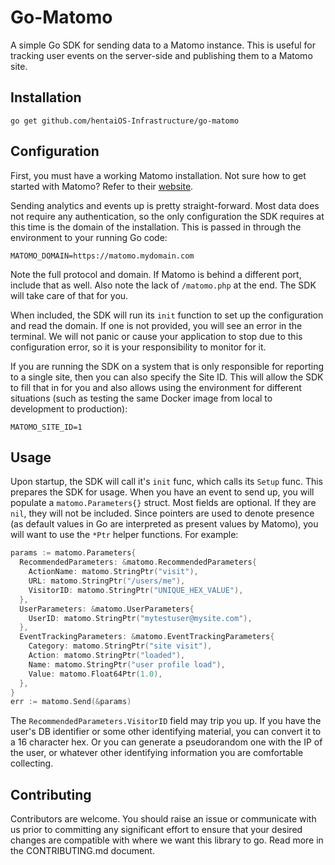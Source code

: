 # Go-Matomo

A simple Go SDK for sending data to a Matomo instance. This is useful for tracking user events on the server-side and publishing them to a Matomo site.

## Installation

`go get github.com/hentaiOS-Infrastructure/go-matomo`

## Configuration

First, you must have a working Matomo installation. Not sure how to get started with Matomo? Refer to their [website](https://matomo.org/).

Sending analytics and events up is pretty straight-forward. Most data does not require any authentication, so the only configuration the SDK requires at this time is the domain of the installation. This is passed in through the environment to your running Go code:

`MATOMO_DOMAIN=https://matomo.mydomain.com`

Note the full protocol and domain. If Matomo is behind a different port, include that as well. Also note the lack of `/matomo.php` at the end. The SDK will take care of that for you.

When included, the SDK will run its `init` function to set up the configuration and read the domain. If one is not provided, you will see an error in the terminal. We will not panic or cause your application to stop due to this configuration error, so it is your responsibility to monitor for it.

If you are running the SDK on a system that is only responsible for reporting to a single site, then you can also specify the Site ID. This will allow the SDK to fill that in for you and also allows using the environment for different situations (such as testing the same Docker image from local to development to production):

`MATOMO_SITE_ID=1`

## Usage

Upon startup, the SDK will call it's `init` func, which calls its `Setup` func. This prepares the SDK for usage. When you have an event to send up, you will populate a `matomo.Parameters{}` struct. Most fields are optional. If they are `nil`, they will not be included. Since pointers are used to denote presence (as default values in Go are interpreted as present values by Matomo), you will want to use the `*Ptr` helper functions. For example:

```go
params := matomo.Parameters{
  RecommendedParameters: &matomo.RecommendedParameters{
    ActionName: matomo.StringPtr("visit"),
    URL: matomo.StringPtr("/users/me"),
    VisitorID: matomo.StringPtr("UNIQUE_HEX_VALUE"),
  },
  UserParameters: &matomo.UserParameters{
    UserID: matomo.StringPtr("mytestuser@mysite.com"),
  },
  EventTrackingParameters: &matomo.EventTrackingParameters{
    Category: matomo.StringPtr("site visit"),
    Action: matomo.StringPtr("loaded"),
    Name: matomo.StringPtr("user profile load"),
    Value: matomo.Float64Ptr(1.0),
  },
}
err := matomo.Send(&params)
```

The `RecommendedParameters.VisitorID` field may trip you up. If you have the user's DB identifier or some other identifying material, you can convert it to a 16 character hex. Or you can generate a pseudorandom one with the IP of the user, or whatever other identifying information you are comfortable collecting.

## Contributing

Contributors are welcome. You should raise an issue or communicate with us prior to committing any significant effort to ensure that your desired changes are compatible with where we want this library to go. Read more in the CONTRIBUTING.md document.
